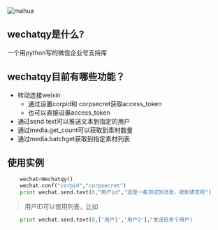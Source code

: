 ![mahua](https://ss0.baidu.com/6ONWsjip0QIZ8tyhnq/it/u=756974886,961366564&fm=58)
## wechatqy是什么?
一个用python写的微信企业号支持库



## wechatqy目前有哪些功能？

* 转动连接weixin
    * 通过设置corpid和 corpsecret获取access_token
    * 也可以直接设置access_token
* 通过send.text可以推送文本到指定的用户
* 通过media.get_count可以获取到素材数量
* 通过media.batchget获取到指定素材列表


## 使用实例

```python
    wechat=Wechatqy()
    wechat.conf("corpid","corpsecret")
    print wechat.send.text(0,"用户id","这是一条测试的消息，收到请忽视")
```
> 用户ID可以使用列表，比如

```python
    print wechat.send.text(0,['用户1','用户2'],"发送给多个用户)
```

